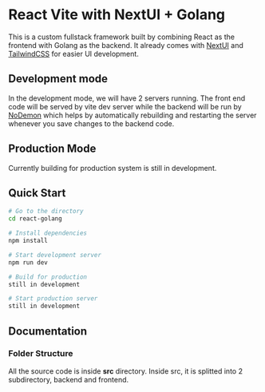 # React Vite with NextUI + Golang

This is a custom fullstack framework built by combining React as the frontend with Golang as the backend. It already comes with [NextUI](https://nextui.org) and [TailwindCSS](https://tailwindcss.com/) for easier UI development.

## Development mode

In the development mode, we will have 2 servers running. The front end code will be served by vite dev server while the backend will be run by [NoDemon](https://nodemon.io/) which helps by automatically rebuilding and restarting the server whenever you save changes to the backend code.

## Production Mode

Currently building for production system is still in development.

## Quick Start

```bash
# Go to the directory
cd react-golang

# Install dependencies
npm install

# Start development server
npm run dev

# Build for production
still in development

# Start production server
still in development
```

## Documentation

### Folder Structure

All the source code is inside **src** directory. Inside src, it is splitted into 2 subdirectory, backend and frontend.
